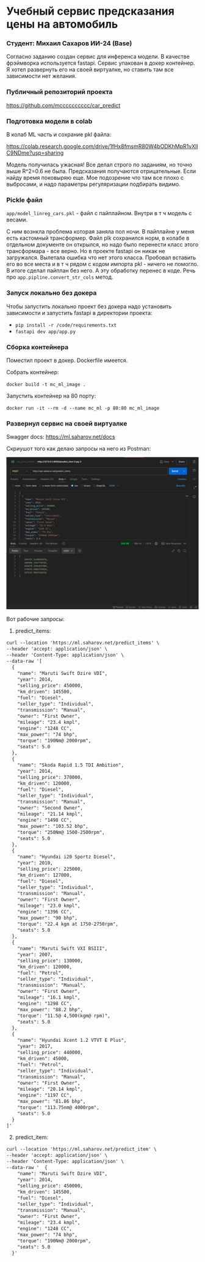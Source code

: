 # Учебный сервис предсказания цены на автомобиль
### Студент: Михаил Сахаров ИИ-24 (Base)

Согласно заданию создан сервис для инференса модели. В качестве фрэймворка используется fastapi.
Сервис упакован в докер контейнер. Я хотел развернуть его на своей виртуалке, но ставить там все зависимости нет желания. 

### Публичный репозиторий проекта

https://github.com/mcccccccccc/car_predict

### Подготовка модели в colab
В колаб ML часть и сохрание pkl файла:

https://colab.research.google.com/drive/1fHx8fmsmR80W4bODKhMpR1vXllC9NDme?usp=sharing

Модель получилась ужасная! Все делал строго по заданиям, но точно выше R^2=0.6 не была. Предсказания получаются отрицательные. Если найду время поковыряю еще. Мое подозрение что там все плохо с выбросами, и надо параметры регуляризации подбирать видимо.   

### Pickle файл
`app/model_linreg_cars.pkl` - файл с пайплайном. Внутри в т ч модель с весами.

С ним вознкла проблема которая заняла пол ночи. В пайплайне у меня есть кастомный трансформер. 
Файл plk сохранился норм, в колабе в отдельном документе он открылся, но надо было перенести класс этого трансформара - все верно. 
Но в проекте fastapi он никак не загружался. Вылетала ошибка что нет этого класса. Пробовал вставить его во все места и в т ч рядом с кодом импорта pkl - ничего не помогло.
В итоге сделал пайплан без него. А эту обработку перенес в коде. Речь про `app.pipline.convert_str_cols` метод.

### Запуск локально без докера

Чтобы запустить локально проект без докера надо установить зависимости и запустить fastapi в директории проекта: 
- `pip install -r /code/requirements.txt`
- `fastapi dev app/app.py`

### Сборка контейнера

Поместил проект в докер. Dockerfile имеется. 

Собрать контейнер: 

`docker build -t mc_ml_image .`

Запустить контейнер на 80 порту:

`docker run -it --rm -d --name mc_ml -p 80:80 mc_ml_image`

### Развернул сервис на своей виртуалке

Swagger docs: https://ml.saharov.net/docs

Скриyшот того как делаю запросы на него из Postman:

![img.png](img.png)

Вот рабочие запросы:

1. predict_items:

```
curl --location 'https://ml.saharov.net/predict_items' \
--header 'accept: application/json' \
--header 'Content-Type: application/json' \
--data-raw '[
  {
    "name": "Maruti Swift Dzire VDI",
    "year": 2014,
    "selling_price": 450000,
    "km_driven": 145500,
    "fuel": "Diesel",
    "seller_type": "Individual",
    "transmission": "Manual",
    "owner": "First Owner",
    "mileage": "23.4 kmpl",
    "engine": "1248 CC",
    "max_power": "74 bhp",
    "torque": "190Nm@ 2000rpm",
    "seats": 5.0
  },
  {
    "name": "Skoda Rapid 1.5 TDI Ambition",
    "year": 2014,
    "selling_price": 370000,
    "km_driven": 120000,
    "fuel": "Diesel",
    "seller_type": "Individual",
    "transmission": "Manual",
    "owner": "Second Owner",
    "mileage": "21.14 kmpl",
    "engine": "1498 CC",
    "max_power": "103.52 bhp",
    "torque": "250Nm@ 1500-2500rpm",
    "seats": 5.0
  },
  {
    "name": "Hyundai i20 Sportz Diesel",
    "year": 2010,
    "selling_price": 225000,
    "km_driven": 127000,
    "fuel": "Diesel",
    "seller_type": "Individual",
    "transmission": "Manual",
    "owner": "First Owner",
    "mileage": "23.0 kmpl",
    "engine": "1396 CC",
    "max_power": "90 bhp",
    "torque": "22.4 kgm at 1750-2750rpm",
    "seats": 5.0
  },
  {
    "name": "Maruti Swift VXI BSIII",
    "year": 2007,
    "selling_price": 130000,
    "km_driven": 120000,
    "fuel": "Petrol",
    "seller_type": "Individual",
    "transmission": "Manual",
    "owner": "First Owner",
    "mileage": "16.1 kmpl",
    "engine": "1298 CC",
    "max_power": "88.2 bhp",
    "torque": "11.5@ 4,500(kgm@ rpm)",
    "seats": 5.0
  },
  {
    "name": "Hyundai Xcent 1.2 VTVT E Plus",
    "year": 2017,
    "selling_price": 440000,
    "km_driven": 45000,
    "fuel": "Petrol",
    "seller_type": "Individual",
    "transmission": "Manual",
    "owner": "First Owner",
    "mileage": "20.14 kmpl",
    "engine": "1197 CC",
    "max_power": "81.86 bhp",
    "torque": "113.75nm@ 4000rpm",
    "seats": 5.0
  }
]'
```

2. predict_item: 

```
curl --location 'https://ml.saharov.net/predict_item' \
--header 'accept: application/json' \
--header 'Content-Type: application/json' \
--data-raw '  {
    "name": "Maruti Swift Dzire VDI",
    "year": 2014,
    "selling_price": 450000,
    "km_driven": 145500,
    "fuel": "Diesel",
    "seller_type": "Individual",
    "transmission": "Manual",
    "owner": "First Owner",
    "mileage": "23.4 kmpl",
    "engine": "1248 CC",
    "max_power": "74 bhp",
    "torque": "190Nm@ 2000rpm",
    "seats": 5.0
  }'
  ```